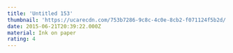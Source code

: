 ```yaml
---
title: 'Untitled 153'
thumbnail: 'https://ucarecdn.com/753b7286-9c8c-4c0e-8cb2-f071124f5b2d/'
date: 2015-06-21T20:39:22.000Z
material: Ink on paper
rating: 4
---
```

